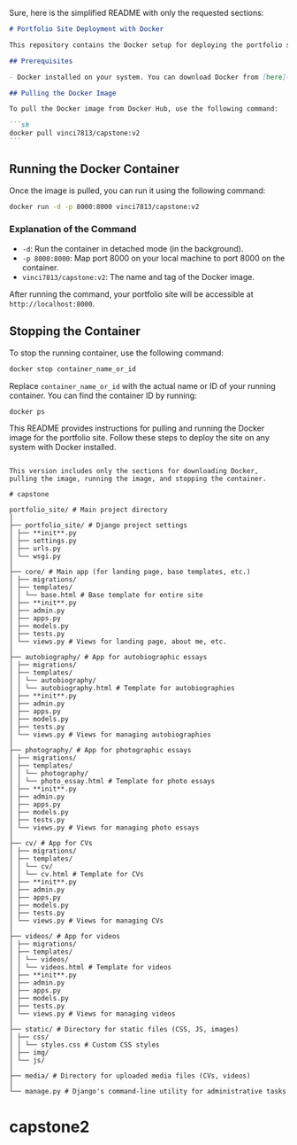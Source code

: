 Sure, here is the simplified README with only the requested sections:

````markdown
# Portfolio Site Deployment with Docker

This repository contains the Docker setup for deploying the portfolio site. The Docker image is available on Docker Hub and can be pulled and run on any system with Docker installed.

## Prerequisites

- Docker installed on your system. You can download Docker from [here](https://www.docker.com/products/docker-desktop).

## Pulling the Docker Image

To pull the Docker image from Docker Hub, use the following command:

```sh
docker pull vinci7813/capstone:v2
```
````

## Running the Docker Container

Once the image is pulled, you can run it using the following command:

```sh
docker run -d -p 8000:8000 vinci7813/capstone:v2
```

### Explanation of the Command

- `-d`: Run the container in detached mode (in the background).
- `-p 8000:8000`: Map port 8000 on your local machine to port 8000 on the container.
- `vinci7813/capstone:v2`: The name and tag of the Docker image.

After running the command, your portfolio site will be accessible at `http://localhost:8000`.

## Stopping the Container

To stop the running container, use the following command:

```sh
docker stop container_name_or_id
```

Replace `container_name_or_id` with the actual name or ID of your running container. You can find the container ID by running:

```sh
docker ps
```

This README provides instructions for pulling and running the Docker image for the portfolio site. Follow these steps to deploy the site on any system with Docker installed.

```

This version includes only the sections for downloading Docker, pulling the image, running the image, and stopping the container.

# capstone

portfolio_site/ # Main project directory
│
├── portfolio_site/ # Django project settings
│ ├── **init**.py
│ ├── settings.py
│ ├── urls.py
│ └── wsgi.py
│
├── core/ # Main app (for landing page, base templates, etc.)
│ ├── migrations/
│ ├── templates/
│ │ └── base.html # Base template for entire site
│ ├── **init**.py
│ ├── admin.py
│ ├── apps.py
│ ├── models.py
│ ├── tests.py
│ └── views.py # Views for landing page, about me, etc.
│
├── autobiography/ # App for autobiographic essays
│ ├── migrations/
│ ├── templates/
│ │ └── autobiography/
│ │ └── autobiography.html # Template for autobiographies
│ ├── **init**.py
│ ├── admin.py
│ ├── apps.py
│ ├── models.py
│ ├── tests.py
│ └── views.py # Views for managing autobiographies
│
├── photography/ # App for photographic essays
│ ├── migrations/
│ ├── templates/
│ │ └── photography/
│ │ └── photo_essay.html # Template for photo essays
│ ├── **init**.py
│ ├── admin.py
│ ├── apps.py
│ ├── models.py
│ ├── tests.py
│ └── views.py # Views for managing photo essays
│
├── cv/ # App for CVs
│ ├── migrations/
│ ├── templates/
│ │ └── cv/
│ │ └── cv.html # Template for CVs
│ ├── **init**.py
│ ├── admin.py
│ ├── apps.py
│ ├── models.py
│ ├── tests.py
│ └── views.py # Views for managing CVs
│
├── videos/ # App for videos
│ ├── migrations/
│ ├── templates/
│ │ └── videos/
│ │ └── videos.html # Template for videos
│ ├── **init**.py
│ ├── admin.py
│ ├── apps.py
│ ├── models.py
│ ├── tests.py
│ └── views.py # Views for managing videos
│
├── static/ # Directory for static files (CSS, JS, images)
│ ├── css/
│ │ └── styles.css # Custom CSS styles
│ ├── img/
│ └── js/
│
├── media/ # Directory for uploaded media files (CVs, videos)
│
└── manage.py # Django's command-line utility for administrative tasks
```
# capstone2
